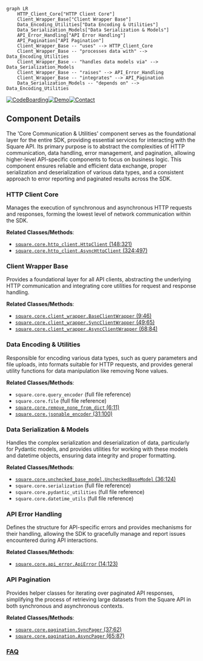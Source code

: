```mermaid
graph LR
    HTTP_Client_Core["HTTP Client Core"]
    Client_Wrapper_Base["Client Wrapper Base"]
    Data_Encoding_Utilities["Data Encoding & Utilities"]
    Data_Serialization_Models["Data Serialization & Models"]
    API_Error_Handling["API Error Handling"]
    API_Pagination["API Pagination"]
    Client_Wrapper_Base -- "uses" --> HTTP_Client_Core
    Client_Wrapper_Base -- "processes data with" --> Data_Encoding_Utilities
    Client_Wrapper_Base -- "handles data models via" --> Data_Serialization_Models
    Client_Wrapper_Base -- "raises" --> API_Error_Handling
    Client_Wrapper_Base -- "integrates" --> API_Pagination
    Data_Serialization_Models -- "depends on" --> Data_Encoding_Utilities
```
[![CodeBoarding](https://img.shields.io/badge/Generated%20by-CodeBoarding-9cf?style=flat-square)](https://github.com/CodeBoarding/GeneratedOnBoardings)[![Demo](https://img.shields.io/badge/Try%20our-Demo-blue?style=flat-square)](https://www.codeboarding.org/demo)[![Contact](https://img.shields.io/badge/Contact%20us%20-%20contact@codeboarding.org-lightgrey?style=flat-square)](mailto:contact@codeboarding.org)

## Component Details

The 'Core Communication & Utilities' component serves as the foundational layer for the entire SDK, providing essential services for interacting with the Square API. Its primary purpose is to abstract the complexities of HTTP communication, data handling, error management, and pagination, allowing higher-level API-specific components to focus on business logic. This component ensures reliable and efficient data exchange, proper serialization and deserialization of various data types, and a consistent approach to error reporting and paginated results across the SDK.

### HTTP Client Core
Manages the execution of synchronous and asynchronous HTTP requests and responses, forming the lowest level of network communication within the SDK.


**Related Classes/Methods**:

- <a href="https://github.com/square/square-python-sdk/blob/master/src/square/core/http_client.py#L148-L321" target="_blank" rel="noopener noreferrer">`square.core.http_client.HttpClient` (148:321)</a>
- <a href="https://github.com/square/square-python-sdk/blob/master/src/square/core/http_client.py#L324-L497" target="_blank" rel="noopener noreferrer">`square.core.http_client.AsyncHttpClient` (324:497)</a>


### Client Wrapper Base
Provides a foundational layer for all API clients, abstracting the underlying HTTP communication and integrating core utilities for request and response handling.


**Related Classes/Methods**:

- <a href="https://github.com/square/square-python-sdk/blob/master/src/square/core/client_wrapper.py#L9-L46" target="_blank" rel="noopener noreferrer">`square.core.client_wrapper.BaseClientWrapper` (9:46)</a>
- <a href="https://github.com/square/square-python-sdk/blob/master/src/square/core/client_wrapper.py#L49-L65" target="_blank" rel="noopener noreferrer">`square.core.client_wrapper.SyncClientWrapper` (49:65)</a>
- <a href="https://github.com/square/square-python-sdk/blob/master/src/square/core/client_wrapper.py#L68-L84" target="_blank" rel="noopener noreferrer">`square.core.client_wrapper.AsyncClientWrapper` (68:84)</a>


### Data Encoding & Utilities
Responsible for encoding various data types, such as query parameters and file uploads, into formats suitable for HTTP requests, and provides general utility functions for data manipulation like removing None values.


**Related Classes/Methods**:

- `square.core.query_encoder` (full file reference)
- `square.core.file` (full file reference)
- <a href="https://github.com/square/square-python-sdk/blob/master/src/square/core/remove_none_from_dict.py#L6-L11" target="_blank" rel="noopener noreferrer">`square.core.remove_none_from_dict` (6:11)</a>
- <a href="https://github.com/square/square-python-sdk/blob/master/src/square/core/jsonable_encoder.py#L31-L100" target="_blank" rel="noopener noreferrer">`square.core.jsonable_encoder` (31:100)</a>


### Data Serialization & Models
Handles the complex serialization and deserialization of data, particularly for Pydantic models, and provides utilities for working with these models and datetime objects, ensuring data integrity and proper formatting.


**Related Classes/Methods**:

- <a href="https://github.com/square/square-python-sdk/blob/master/src/square/core/unchecked_base_model.py#L36-L124" target="_blank" rel="noopener noreferrer">`square.core.unchecked_base_model.UncheckedBaseModel` (36:124)</a>
- `square.core.serialization` (full file reference)
- `square.core.pydantic_utilities` (full file reference)
- `square.core.datetime_utils` (full file reference)


### API Error Handling
Defines the structure for API-specific errors and provides mechanisms for their handling, allowing the SDK to gracefully manage and report issues encountered during API interactions.


**Related Classes/Methods**:

- <a href="https://github.com/square/square-python-sdk/blob/master/src/square/core/api_error.py#L14-L123" target="_blank" rel="noopener noreferrer">`square.core.api_error.ApiError` (14:123)</a>


### API Pagination
Provides helper classes for iterating over paginated API responses, simplifying the process of retrieving large datasets from the Square API in both synchronous and asynchronous contexts.


**Related Classes/Methods**:

- <a href="https://github.com/square/square-python-sdk/blob/master/src/square/core/pagination.py#L37-L62" target="_blank" rel="noopener noreferrer">`square.core.pagination.SyncPager` (37:62)</a>
- <a href="https://github.com/square/square-python-sdk/blob/master/src/square/core/pagination.py#L65-L87" target="_blank" rel="noopener noreferrer">`square.core.pagination.AsyncPager` (65:87)</a>




### [FAQ](https://github.com/CodeBoarding/GeneratedOnBoardings/tree/main?tab=readme-ov-file#faq)